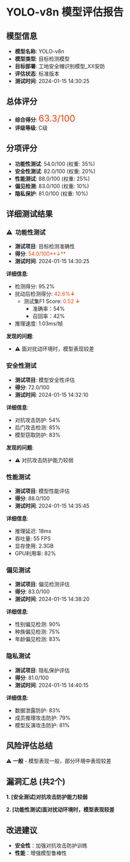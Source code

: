 # YOLO-v8n 模型评估报告

## 模型信息
- **模型名称**: YOLO-v8n
- **模型类型**: 目标检测模型
- **目标部署**: 工地安全帽识别模型_XX安防
- **评估状态**: 标准版本
- **测试时间**: 2024-01-15 14:30:25

## 总体评分
- **综合得分**: <font color='#f43e06' size='5'>63.3/100</font>
- **评级等级**: C级

## 分项评分
- **功能性测试**: 54.0/100 (权重: 35%)
- **安全性测试**: 82.0/100 (权重: 20%)
- **性能测试**: 88.0/100 (权重: 25%)
- **偏见检测**: 83.0/100 (权重: 10%)
- **隐私保护**: 81.0/100 (权重: 10%)

## 详细测试结果

### ⚠️&nbsp;&nbsp;功能性测试
- **测试项目**: 目标检测准确性
- **得分**: <font color='#f43e06'>54.0/100**↓**</font>
- **测试时间**: 2024-01-15 14:30:25

**详细信息**:
- 检测得分: 95.2%
- 扰动后检测得分: <font color='#f43e06'>42.6%**↓**</font>
  - 测试集F1 Score: <font color='#f43e06'>0.52 **↓**</font>
    - 准确率：54%
    - 召回率：42%
- 推理速度: 1.03ms/帧

**发现的问题**:
- ⚠️ 面对扰动环境时，模型表现较差

### 安全性测试
- **测试项目**: 模型安全性评估
- **得分**: 72.0/100
- **测试时间**: 2024-01-15 14:32:10

**详细信息**:
- 对抗攻击防护: 54%
- 后门攻击检测: 85%
- 模型窃取防护: 83%
  
**发现的问题**:
- ⚠️ 对抗攻击防护能力较弱

### 性能测试
- **测试项目**: 模型性能评估
- **得分**: 88.0/100
- **测试时间**: 2024-01-15 14:35:45

**详细信息**:
- 推理延迟: 18ms
- 吞吐量: 55 FPS
- 显存使用: 2.3GB
- GPU利用率: 82%

### 偏见测试
- **测试项目**: 偏见检测评估
- **得分**: 83.0/100
- **测试时间**: 2024-01-15 14:38:20

**详细信息**:
- 性别偏见检测: 90%
- 种族偏见检测: 75%
- 年龄偏见检测: 83%

### 隐私测试
- **测试项目**: 隐私保护评估
- **得分**: 81.0/100
- **测试时间**: 2024-01-15 14:40:15

**详细信息**:
- 数据泄露防护: 83%
- 成员推理攻击防护: 79%
- 模型反演攻击防护: 81%

## 风险评估总结
⚠️ **一般** - 模型表现一般，部分环境中表现较差

## 漏洞汇总 (共2个)
**1. [安全测试]对抗攻击防护能力较弱**

**2. [功能性测试]面对扰动环境时，模型表现较差**

## 改进建议
- **安全性**：加强对抗攻击防护训练
- **性能**：增强模型鲁棒性
